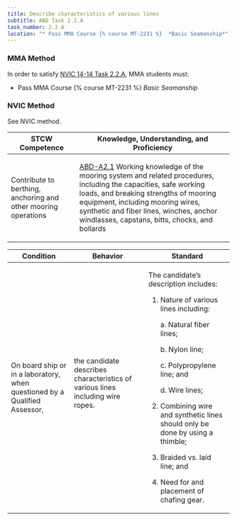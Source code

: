 ```yaml
---
title: Describe characteristics of various lines
subtitle: ABD Task 2.2.A 
task_number: 2.2.A
location: "* Pass MMA Course {% course MT-2231 %}  *Basic Seamanship*" 
---
```



### MMA Method

In order to satisfy  [NVIC 14-14  Task  2.2.A]({{site.baseurl}}/assets/images/nvic-14-14.pdf), MMA students must:

* Pass MMA Course {% course MT-2231 %}  *Basic Seamanship*


### NVIC Method

<a onclick="togglevisibility('nvic_methods')" >See NVIC method.</a>

<div id='nvic_methods' class='hide'>

<table>
<thead>
<tr>
<th class='forty'> STCW Competence </th>
<th class='sixty'> Knowledge, Understanding, and Proficiency </th>
</tr>
</thead>




<tbody>
<tr><td markdown='1'>

Contribute to berthing, anchoring and other mooring operations

</td><td markdown='1'>

[ABD-A2.1](../../tables/25.html#ABD-A2.1) Working knowledge of the mooring system and related procedures, including the capacities, safe working loads, and breaking strengths of mooring equipment, including mooring wires, synthetic and fiber lines, winches, anchor windlasses, capstans, bitts, chocks, and bollards

</td></tr>


</tbody>
</table>


<table>
<thead>
<tr><th class='twenty'>  Condition </th><th class='twenty'> Behavior </th><th  class='sixty'>Standard </th></tr>
</thead>
<tbody >



<tr><td markdown='1'>

On board ship or in a laboratory, when questioned by a Qualified Assessor,

</td><td markdown='1'>

the candidate describes characteristics of various lines including wire ropes.

<br>

<div class="tooltip">
<span class="tooltiptext">
</span>
</div>


</td><td markdown='1'>

The candidate’s description includes:

1. Nature of various lines including:

	a. Natural fiber lines;

	b. Nylon line;

	c. Polypropylene line; and

	d. Wire lines;

2. Combining wire and synthetic lines should only be done by using a thimble;
3. Braided vs. laid line; and
4. Need for and placement of chafing gear. 

</td></tr>
</tbody>
</table>
</div>
